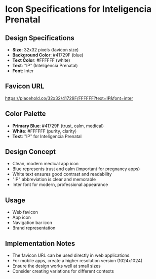# Icon Specifications for Inteligencia Prenatal

## Design Specifications
- **Size**: 32x32 pixels (favicon size)
- **Background Color**: #41729F (blue)
- **Text Color**: #FFFFFF (white)
- **Text**: "IP" (Inteligencia Prenatal)
- **Font**: Inter

## Favicon URL
https://placehold.co/32x32/41729F/FFFFFF?text=IP&font=inter

## Color Palette
- **Primary Blue**: #41729F (trust, calm, medical)
- **White**: #FFFFFF (purity, clarity)
- **Text**: "IP" for Inteligencia Prenatal

## Design Concept
- Clean, modern medical app icon
- Blue represents trust and calm (important for pregnancy apps)
- White text ensures good contrast and readability
- "IP" abbreviation is clear and memorable
- Inter font for modern, professional appearance

## Usage
- Web favicon
- App icon
- Navigation bar icon
- Brand representation

## Implementation Notes
- The favicon URL can be used directly in web applications
- For mobile apps, create a higher resolution version (1024x1024)
- Ensure the design works well at small sizes
- Consider creating variations for different contexts 